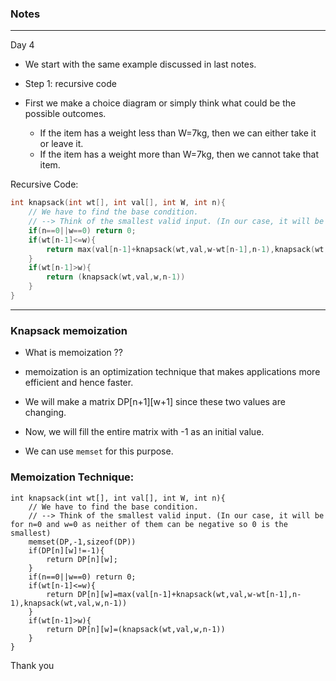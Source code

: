 ### Notes 

---

Day 4

* We start with the same example discussed in last notes.

* Step 1: recursive code
* First we make a choice diagram or simply think what could be the possible outcomes.
  * If the item has a weight less than W=7kg, then we can either take it or leave it.
  * If the item has a weight more than W=7kg, then we cannot take that item.

Recursive Code:

```cpp
int knapsack(int wt[], int val[], int W, int n){
    // We have to find the base condition.
    // --> Think of the smallest valid input. (In our case, it will be for n=0 and w=0 as neither of them can be negative so 0 is the smallest)
    if(n==0||w==0) return 0;
    if(wt[n-1]<=w){
        return max(val[n-1]+knapsack(wt,val,w-wt[n-1],n-1),knapsack(wt,val,w,n-1))
    }
    if(wt[n-1]>w){
        return (knapsack(wt,val,w,n-1))
    }
}
```
---

### Knapsack memoization

* What is memoization ??
* memoization is an optimization technique that makes applications more efficient and hence faster.

* We will make a matrix DP[n+1][w+1] since these two values are changing.
* Now, we will fill the entire matrix with -1 as an initial value.

* We can use `memset` for this purpose.


### Memoization Technique:

```cp
int knapsack(int wt[], int val[], int W, int n){
    // We have to find the base condition.
    // --> Think of the smallest valid input. (In our case, it will be for n=0 and w=0 as neither of them can be negative so 0 is the smallest)
    memset(DP,-1,sizeof(DP))
    if(DP[n][w]!=-1){
        return DP[n][w];
    }    
    if(n==0||w==0) return 0;
    if(wt[n-1]<=w){
        return DP[n][w]=max(val[n-1]+knapsack(wt,val,w-wt[n-1],n-1),knapsack(wt,val,w,n-1))
    }
    if(wt[n-1]>w){
        return DP[n][w]=(knapsack(wt,val,w,n-1))
    }
}

```
Thank you
